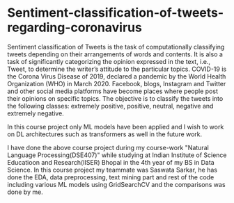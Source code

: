 # Sentiment-classification-of-tweets-regarding-coronavirus
Sentiment classification of Tweets is the task of computationally classifying tweets depending on their
arrangements of words and contents. It is also a task of significantly categorizing the opinion expressed
in the text, i.e., Tweet, to determine the writer’s attitude to the particular topics. COVID-19 is the
Corona Virus Disease of 2019, declared a pandemic by the World Health Organization (WHO) in
March 2020. Facebook, blogs, Instagram and Twitter and other social media platforms have become
places where people post their opinions on specific topics. The objective is to classify the tweets
into the following classes: extremely positive, positive, neutral, negative and extremely negative.


In this course project only ML models have been applied and I wish to work on DL architectures such as transformers as well in the future work.

I have done the above course project during my course-work "Natural Language Processing(DSE407)" while studying at Indian Institute of Science Educatioon and Research(IISER) Bhopal in the 4th year of my BS in Data Science. In this course project my teammate was Saswata Sarkar, he has done the EDA, data preprocessing, text mining part and rest of the code including various ML models using GridSearchCV and the comparisons was done by me.
